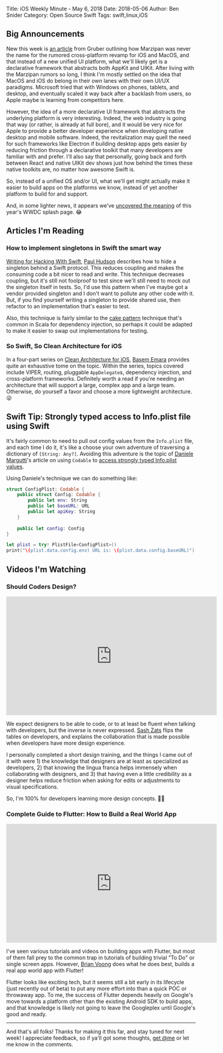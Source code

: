Title: iOS Weekly Minute - May 6, 2018
Date: 2018-05-06
Author: Ben Snider
Category: Open Source Swift
Tags: swift,linux,iOS

## Big Announcements

New this week is [an article](https://daringfireball.net/2018/04/scuttlebutt_regarding_ui_project) from Gruber outlining how Marzipan was never the name for the rumored cross-platform revamp for iOS and MacOS, and that instead of a new unified UI platform, what we'll likely get is a declarative framework that abstracts both AppKit and UIKit. After living with the Marzipan rumors so long, I think I'm mostly settled on the idea that MacOS and iOS do belong in their own lanes with their own UI/UX paradigms. Microsoft tried that with Windows on phones, tablets, and desktop, and eventually scaled it way back after a backlash from users, so Apple maybe is learning from competitors here.

However, the idea of a more declarative UI framework that abstracts the underlying platform is very interesting. Indeed, the web industry is going that way (or rather, is already at full bore), and it would be very nice for Apple to provide a better developer experience when developing native desktop and mobile software. Indeed, the revitalization may quell the need for such frameworks like Electron if building desktop apps gets easier by reducing friction through a declarative toolkit that many developers are familiar with and prefer. I'll also say that personally, going back and forth between React and native UIKit dev shows just how behind the times these native toolkits are, no matter how awesome Swift is.

So, instead of a unified OS and/or UI, what we'll get might actually make it easier to build apps on the platforms we know, instead of yet another platform to build for and support.

And, in some lighter news, it appears we've [uncovered the meaning](https://twitter.com/realbadiostips/status/974132679158390785) of this year's WWDC splash page. 😂

## Articles I'm Reading

### How to implement singletons in Swift the smart way

[Writing for Hacking With Swift](https://www.hackingwithswift.com/articles/88/how-to-implement-singletons-in-swift-the-smart-way), [Paul Hudson](https://twitter.com/twostraws) describes how to hide a singleton behind a Swift protocol. This reduces coupling and makes the consuming code a bit nicer to read and write. This technique decreases coupling, but it's still not foolproof to test since we'll still need to mock out the singleton itself in tests. So, I'd use this pattern when I've maybe got a vendor provided singleton and I don't want to pollute any other code with it. But, if you find yourself writing a singleton to provide shared use, then refactor to an implementation that's easier to test.

Also, this technique is fairly similar to the [cake pattern](https://www.hackingwithswift.com/articles/88/how-to-implement-singletons-in-swift-the-smart-way) technique that's common in Scala for dependency injection, so perhaps it could be adapted to make it easier to swap out implementations for testing.

### So Swift, So Clean Architecture for iOS

In a four-part series on [Clean Architecture for iOS](http://basememara.com/swift-clean-architecture/), [Basem Emara](https://twitter.com/basememara) provides quite an exhaustive tome on the topic. Within the series, topics covered include VIPER, routing, pluggable `AppDelegate`s, dependency injection, and cross-platform frameworks. Definitely worth a read if you're needing an architecture that will support a large, complex app and a large team. Otherwise, do yourself a favor and choose a more lightweight architecture. 😜

## Swift Tip: Strongly typed access to Info.plist file using Swift

It's fairly common to need to pull out config values from the `Info.plist` file, and each time I do it, it's like a choose your own adventure of traversing a dictionary of `[String: Any?]`. Avoiding this adventure is the topic of [Daniele Margutti](https://twitter.com/danielemargutti)'s article on using `Codable` to [access strongly typed Info.plist values](http://danielemargutti.com/2018/04/28/strongly-typed-access-to-info-plist-file-using-swift/).

Using Daniele's technique we can do something like:

```swift
struct ConfigPlist: Codable {
    public struct Config: Codable {
    	public let env: String
    	public let baseURL: URL
    	public let apiKey: String
    }
    
    public let config: Config
}

let plist = try! PlistFile<ConfigPlist>()
print("\(plist.data.config.env) URL is: \(plist.data.config.baseURL)")
```

## Videos I'm Watching

### Should Coders Design?

<iframe width="560" height="315" src="https://www.youtube-nocookie.com/embed/1f7sFJvJYqk" frameborder="0" allow="autoplay; encrypted-media" allowfullscreen></iframe>

We expect designers to be able to code, or to at least be fluent when talking with developers, but the inverse is never expressed. [Sash Zats](https://twitter.com/zats) flips the tables on developers, and explains the collaboration that is made possible when developers have more design experience.

I personally completed a short design training, and the things I came out of it with were 1) the knowledge that designers are at least as specialized as developers, 2) that knowing the lingua franca helps immensely when collaborating with designers, and 3) that having even a little credibility as a designer helps reduce friction when asking for edits or adjustments to visual specifications.

So, I'm 100% for developers learning more design concepts. 👩‍🎨

### Complete Guide to Flutter: How to Build a Real World App

<iframe width="560" height="315" src="https://www.youtube-nocookie.com/embed/S59b-XFsyY8" frameborder="0" allow="autoplay; encrypted-media" allowfullscreen></iframe>

I've seen various tutorials and videos on building apps with Flutter, but most of them fall prey to the common trap in tutorials of building trivial "To Do" or single screen apps. However, [Brian Voong](https://twitter.com/buildthatapp) does what he does best, builds a real app world app with Flutter!

Flutter looks like exciting tech, but it seems still a bit early in its lifecycle (just recently out of beta) to put any more effort into than a quick POC or throwaway app. To me, the success of Flutter depends heavily on Google's move towards a platform other than the existing Android SDK to build apps, and that knowledge is likely not going to leave the Googleplex until Google's good and ready.

---

And that's all folks! Thanks for making it this far, and stay tuned for next week! I appreciate feedback, so if ya'll got some thoughts, [get @me](https://twitter.com/benatbensnider) or let me know in the comments.
